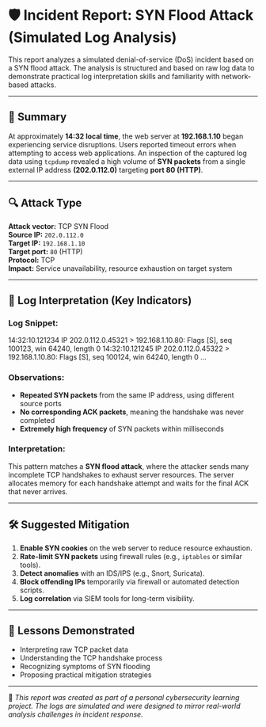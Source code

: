 # 🛡️ Incident Report: SYN Flood Attack (Simulated Log Analysis)

This report analyzes a simulated denial-of-service (DoS) incident based on a SYN flood attack. The analysis is structured and based on raw log data to demonstrate practical log interpretation skills and familiarity with network-based attacks.

---

## 📘 Summary

At approximately **14:32 local time**, the web server at **192.168.1.10** began experiencing service disruptions. Users reported timeout errors when attempting to access web applications. An inspection of the captured log data using `tcpdump` revealed a high volume of **SYN packets** from a single external IP address **(202.0.112.0)** targeting **port 80 (HTTP)**.

---

## 🔍 Attack Type

**Attack vector:** TCP SYN Flood  
**Source IP:** `202.0.112.0`  
**Target IP:** `192.168.1.10`  
**Target port:** `80` (HTTP)  
**Protocol:** TCP  
**Impact:** Service unavailability, resource exhaustion on target system

---

## 🧪 Log Interpretation (Key Indicators)

### Log Snippet:

14:32:10.121234 IP 202.0.112.0.45321 > 192.168.1.10.80: Flags [S], seq 100123, win 64240, length 0
14:32:10.121245 IP 202.0.112.0.45322 > 192.168.1.10.80: Flags [S], seq 100124, win 64240, length 0
...


### Observations:
- **Repeated SYN packets** from the same IP address, using different source ports
- **No corresponding ACK packets**, meaning the handshake was never completed
- **Extremely high frequency** of SYN packets within milliseconds

### Interpretation:
This pattern matches a **SYN flood attack**, where the attacker sends many incomplete TCP handshakes to exhaust server resources. The server allocates memory for each handshake attempt and waits for the final ACK that never arrives.

---

## 🛠️ Suggested Mitigation

1. **Enable SYN cookies** on the web server to reduce resource exhaustion.
2. **Rate-limit SYN packets** using firewall rules (e.g., `iptables` or similar tools).
3. **Detect anomalies** with an IDS/IPS (e.g., Snort, Suricata).
4. **Block offending IPs** temporarily via firewall or automated detection scripts.
5. **Log correlation** via SIEM tools for long-term visibility.

---

## 🎯 Lessons Demonstrated

- Interpreting raw TCP packet data
- Understanding the TCP handshake process
- Recognizing symptoms of SYN flooding
- Proposing practical mitigation strategies

---

📝 *This report was created as part of a personal cybersecurity learning project. The logs are simulated and were designed to mirror real-world analysis challenges in incident response.*

